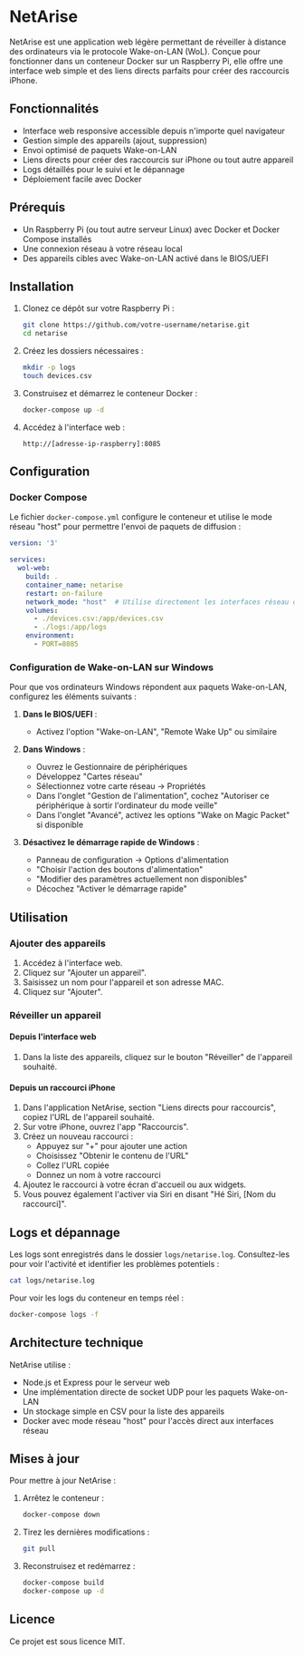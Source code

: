 # NetArise

NetArise est une application web légère permettant de réveiller à distance des ordinateurs via le protocole Wake-on-LAN (WoL). Conçue pour fonctionner dans un conteneur Docker sur un Raspberry Pi, elle offre une interface web simple et des liens directs parfaits pour créer des raccourcis iPhone.

## Fonctionnalités

- Interface web responsive accessible depuis n'importe quel navigateur
- Gestion simple des appareils (ajout, suppression)
- Envoi optimisé de paquets Wake-on-LAN
- Liens directs pour créer des raccourcis sur iPhone ou tout autre appareil
- Logs détaillés pour le suivi et le dépannage
- Déploiement facile avec Docker

## Prérequis

- Un Raspberry Pi (ou tout autre serveur Linux) avec Docker et Docker Compose installés
- Une connexion réseau à votre réseau local
- Des appareils cibles avec Wake-on-LAN activé dans le BIOS/UEFI

## Installation

1. Clonez ce dépôt sur votre Raspberry Pi :
   ```bash
   git clone https://github.com/votre-username/netarise.git
   cd netarise
   ```

2. Créez les dossiers nécessaires :
   ```bash
   mkdir -p logs
   touch devices.csv
   ```

3. Construisez et démarrez le conteneur Docker :
   ```bash
   docker-compose up -d
   ```

4. Accédez à l'interface web :
   ```
   http://[adresse-ip-raspberry]:8085
   ```

## Configuration

### Docker Compose

Le fichier `docker-compose.yml` configure le conteneur et utilise le mode réseau "host" pour permettre l'envoi de paquets de diffusion :

```yaml
version: '3'

services:
  wol-web:
    build: .
    container_name: netarise
    restart: on-failure
    network_mode: "host"  # Utilise directement les interfaces réseau de l'hôte
    volumes:
      - ./devices.csv:/app/devices.csv
      - ./logs:/app/logs
    environment:
      - PORT=8085
```

### Configuration de Wake-on-LAN sur Windows

Pour que vos ordinateurs Windows répondent aux paquets Wake-on-LAN, configurez les éléments suivants :

1. **Dans le BIOS/UEFI** :
   - Activez l'option "Wake-on-LAN", "Remote Wake Up" ou similaire

2. **Dans Windows** :
   - Ouvrez le Gestionnaire de périphériques
   - Développez "Cartes réseau"
   - Sélectionnez votre carte réseau → Propriétés
   - Dans l'onglet "Gestion de l'alimentation", cochez "Autoriser ce périphérique à sortir l'ordinateur du mode veille"
   - Dans l'onglet "Avancé", activez les options "Wake on Magic Packet" si disponible

3. **Désactivez le démarrage rapide de Windows** :
   - Panneau de configuration → Options d'alimentation
   - "Choisir l'action des boutons d'alimentation"
   - "Modifier des paramètres actuellement non disponibles"
   - Décochez "Activer le démarrage rapide"

## Utilisation

### Ajouter des appareils

1. Accédez à l'interface web.
2. Cliquez sur "Ajouter un appareil".
3. Saisissez un nom pour l'appareil et son adresse MAC.
4. Cliquez sur "Ajouter".

### Réveiller un appareil

#### Depuis l'interface web

1. Dans la liste des appareils, cliquez sur le bouton "Réveiller" de l'appareil souhaité.

#### Depuis un raccourci iPhone

1. Dans l'application NetArise, section "Liens directs pour raccourcis", copiez l'URL de l'appareil souhaité.
2. Sur votre iPhone, ouvrez l'app "Raccourcis".
3. Créez un nouveau raccourci :
   - Appuyez sur "+" pour ajouter une action
   - Choisissez "Obtenir le contenu de l'URL"
   - Collez l'URL copiée
   - Donnez un nom à votre raccourci
4. Ajoutez le raccourci à votre écran d'accueil ou aux widgets.
5. Vous pouvez également l'activer via Siri en disant "Hé Siri, [Nom du raccourci]".

## Logs et dépannage

Les logs sont enregistrés dans le dossier `logs/netarise.log`. Consultez-les pour voir l'activité et identifier les problèmes potentiels :

```bash
cat logs/netarise.log
```

Pour voir les logs du conteneur en temps réel :

```bash
docker-compose logs -f
```

## Architecture technique

NetArise utilise :
- Node.js et Express pour le serveur web
- Une implémentation directe de socket UDP pour les paquets Wake-on-LAN
- Un stockage simple en CSV pour la liste des appareils
- Docker avec mode réseau "host" pour l'accès direct aux interfaces réseau

## Mises à jour

Pour mettre à jour NetArise :

1. Arrêtez le conteneur :
   ```bash
   docker-compose down
   ```

2. Tirez les dernières modifications :
   ```bash
   git pull
   ```

3. Reconstruisez et redémarrez :
   ```bash
   docker-compose build
   docker-compose up -d
   ```

## Licence

Ce projet est sous licence MIT.